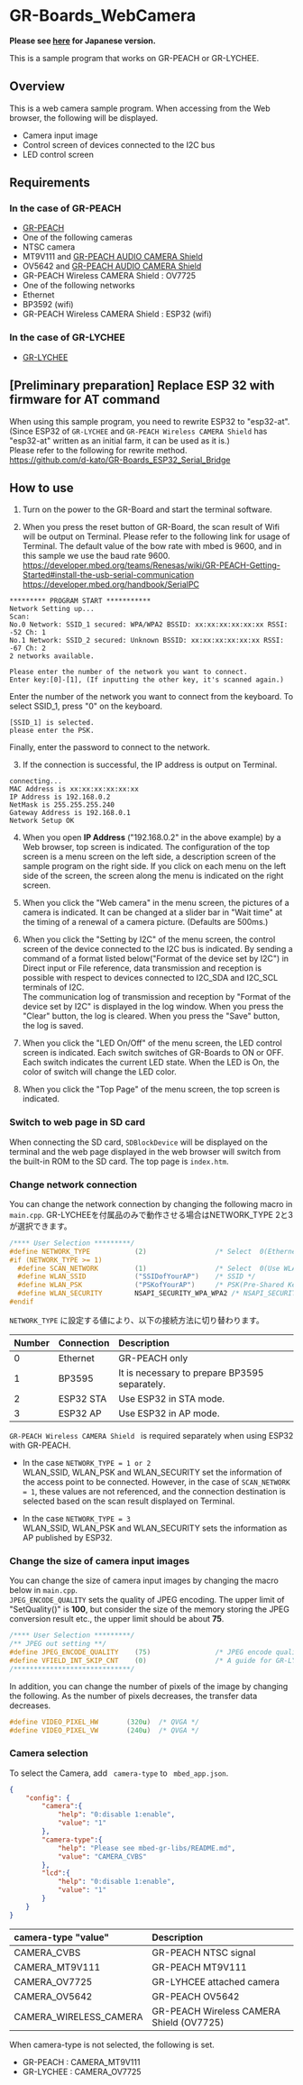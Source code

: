 # GR-Boards_WebCamera
**Please see [here](README_JPN.md) for Japanese version.**  

This is a sample program that works on GR-PEACH or GR-LYCHEE.  

## Overview
This is a web camera sample program. When accessing from the Web browser, the following will be displayed.  

* Camera input image
* Control screen of devices connected to the I2C bus
* LED control screen

## Requirements

### In the case of GR-PEACH
* [GR-PEACH](https://os.mbed.com/platforms/Renesas-GR-PEACH/)
* One of the following cameras
 * NTSC camera
 * MT9V111 and [GR-PEACH AUDIO CAMERA Shield](https://os.mbed.com/teams/Renesas/wiki/Audio_Camera-shield)
 * OV5642 and [GR-PEACH AUDIO CAMERA Shield](https://os.mbed.com/teams/Renesas/wiki/Audio_Camera-shield)
 * GR-PEACH Wireless CAMERA Shield : OV7725
* One of the following networks
 * Ethernet
 * BP3592 (wifi)
 * GR-PEACH Wireless CAMERA Shield : ESP32 (wifi)


### In the case of GR-LYCHEE
* [GR-LYCHEE](https://os.mbed.com/platforms/Renesas-GR-LYCHEE/)

## [Preliminary preparation] Replace ESP 32 with firmware for AT command
When using this sample program, you need to rewrite ESP32 to "esp32-at".  
(Since ESP32 of ``GR-LYCHEE`` and ``GR-PEACH Wireless CAMERA Shield`` has "esp32-at" written as an initial farm, it can be used as it is.)  
Please refer to the following for rewrite method.  
https://github.com/d-kato/GR-Boards_ESP32_Serial_Bridge  

## How to use
1. Turn on the power to the GR-Board and start the terminal software.

2. When you press the reset button of GR-Board, the scan result of Wifi will be output on Terminal. Please refer to the following link for usage of Terminal.
The default value of the bow rate with mbed is 9600, and in this sample we use the baud rate 9600.   
 https://developer.mbed.org/teams/Renesas/wiki/GR-PEACH-Getting-Started#install-the-usb-serial-communication  
 https://developer.mbed.org/handbook/SerialPC  

 ```
 ********* PROGRAM START ***********
 Network Setting up...
 Scan:
 No.0 Network: SSID_1 secured: WPA/WPA2 BSSID: xx:xx:xx:xx:xx:xx RSSI: -52 Ch: 1
 No.1 Network: SSID_2 secured: Unknown BSSID: xx:xx:xx:xx:xx:xx RSSI: -67 Ch: 2
 2 networks available.

 Please enter the number of the network you want to connect.
 Enter key:[0]-[1], (If inputting the other key, it's scanned again.)
 ```

 Enter the number of the network you want to connect from the keyboard.
 To select SSID_1, press "0" on the keyboard.  

 ```
 [SSID_1] is selected.
 please enter the PSK.
 ```

 Finally, enter the password to connect to the network.    

3. If the connection is successful, the IP address is output on Terminal.  
 ```
 connecting...
 MAC Address is xx:xx:xx:xx:xx:xx
 IP Address is 192.168.0.2
 NetMask is 255.255.255.240
 Gateway Address is 192.168.0.1
 Network Setup OK
 ```

4. When you open **IP Address** ("192.168.0.2" in the above example) by a Web browser, top screen is indicated. The configuration of the top screen is a menu screen on the left side, a description screen of the sample program on the right side. If you click on each menu on the left side of the screen, the screen along the menu is indicated on the right screen.

5. When you click the "Web camera" in the menu screen, the pictures of a camera is indicated. It can be changed at a slider bar in "Wait time" at the timing of a renewal of a camera picture. (Defaults are 500ms.)

6. When you click the "Setting by I2C" of the menu screen, the control screen of the device connected to the I2C bus is indicated. By sending a command of a format listed below("Format of the device set by I2C") in Direct input or File reference, data transmission and reception is possible with respect to devices connected to I2C_SDA and I2C_SCL terminals of I2C.  
The communication log of transmission and reception by "Format of the device set by I2C" is displayed in the log window. When you press the "Clear" button, the log is cleared. When you press the "Save" button, the log is saved.  

7. When you click the "LED On/Off" of the menu screen, the LED control screen is indicated. Each switch switches of GR-Boards to ON or OFF. Each switch indicates the current LED state. When the LED is On, the color of switch will change the LED color.

8. When you click the "Top Page" of the menu screen, the top screen is indicated.


### Switch to web page in SD card
When connecting the SD card, ``SDBlockDevice`` will be displayed on the terminal and the web page displayed in the web browser will switch from the built-in ROM to the SD card. The top page is ``index.htm``.  


### Change network connection
You can change the network connection by changing the following macro in ``main.cpp``.
GR-LYCHEEを付属品のみで動作させる場合はNETWORK_TYPE 2と3が選択できます。  

```cpp
/**** User Selection *********/
#define NETWORK_TYPE           (2)                 /* Select  0(Ethernet), 1(BP3595), 2(ESP32 STA) ,3(ESP32 AP) */
#if (NETWORK_TYPE >= 1)
  #define SCAN_NETWORK         (1)                 /* Select  0(Use WLAN_SSID, WLAN_PSK, WLAN_SECURITY) or 1(To select a network using the terminal.) */
  #define WLAN_SSID            ("SSIDofYourAP")    /* SSID */
  #define WLAN_PSK             ("PSKofYourAP")     /* PSK(Pre-Shared Key) */
  #define WLAN_SECURITY        NSAPI_SECURITY_WPA_WPA2 /* NSAPI_SECURITY_NONE, NSAPI_SECURITY_WEP, NSAPI_SECURITY_WPA, NSAPI_SECURITY_WPA2 or NSAPI_SECURITY_WPA_WPA2 */
#endif
```

``NETWORK_TYPE`` に設定する値により、以下の接続方法に切り替わります。  

| Number | Connection | Description                                   |
|:-------|:-----------|:----------------------------------------------|
| 0      | Ethernet   | GR-PEACH only                                 |
| 1      | BP3595     | It is necessary to prepare BP3595 separately. |
| 2      | ESP32 STA  | Use ESP32 in STA mode.                        |
| 3      | ESP32 AP   | Use ESP32 in AP mode.                         |

``GR-PEACH Wireless CAMERA Shield `` is required separately when using ESP32 with GR-PEACH.  

* In the case ``NETWORK_TYPE = 1 or 2``  
  WLAN_SSID, WLAN_PSK and WLAN_SECURITY set the information of the access point to be connected. However, in the case of ``SCAN_NETWORK = 1``, these values are not referenced, and the connection destination is selected based on the scan result displayed on Terminal.  

* In the case ``NETWORK_TYPE = 3``  
 WLAN_SSID, WLAN_PSK and WLAN_SECURITY sets the information as AP published by ESP32.  

### Change the size of camera input images
You can change the size of camera input images by changing the macro below in ``main.cpp``.   
``JPEG_ENCODE_QUALITY`` sets the quality of JPEG encoding.
The upper limit of "SetQuality()" is **100**, but consider the size of the memory storing the JPEG conversion result etc., the upper limit should be about **75**.  

```cpp
/**** User Selection *********/
/** JPEG out setting **/
#define JPEG_ENCODE_QUALITY    (75)                /* JPEG encode quality (min:1, max:75 (Considering the size of JpegBuffer, about 75 is the upper limit.)) */
#define VFIELD_INT_SKIP_CNT    (0)                 /* A guide for GR-LYCHEE.  0:60fps, 1:30fps, 2:20fps, 3:15fps, 4:12fps, 5:10fps */
/*****************************/
```

In addition, you can change the number of pixels of the image by changing the following. As the number of pixels decreases, the transfer data decreases.

```cpp
#define VIDEO_PIXEL_HW       (320u)  /* QVGA */
#define VIDEO_PIXEL_VW       (240u)  /* QVGA */
```

### Camera selection
To select the Camera, add `` camera-type`` to `` mbed_app.json``.  
```json
{
    "config": {
        "camera":{
            "help": "0:disable 1:enable",
            "value": "1"
        },
        "camera-type":{
            "help": "Please see mbed-gr-libs/README.md",
            "value": "CAMERA_CVBS"
        },
        "lcd":{
            "help": "0:disable 1:enable",
            "value": "1"
        }
    }
}
```

| camera-type "value"     | Description                        |
|:------------------------|:-----------------------------------|
| CAMERA_CVBS             | GR-PEACH NTSC signal               |
| CAMERA_MT9V111          | GR-PEACH MT9V111                   |
| CAMERA_OV7725           | GR-LYHCEE attached camera          |
| CAMERA_OV5642           | GR-PEACH OV5642                    |
| CAMERA_WIRELESS_CAMERA  | GR-PEACH Wireless CAMERA Shield (OV7725) |

When camera-type is not selected, the following is set.  
* GR-PEACH : CAMERA_MT9V111  
* GR-LYCHEE : CAMERA_OV7725  
